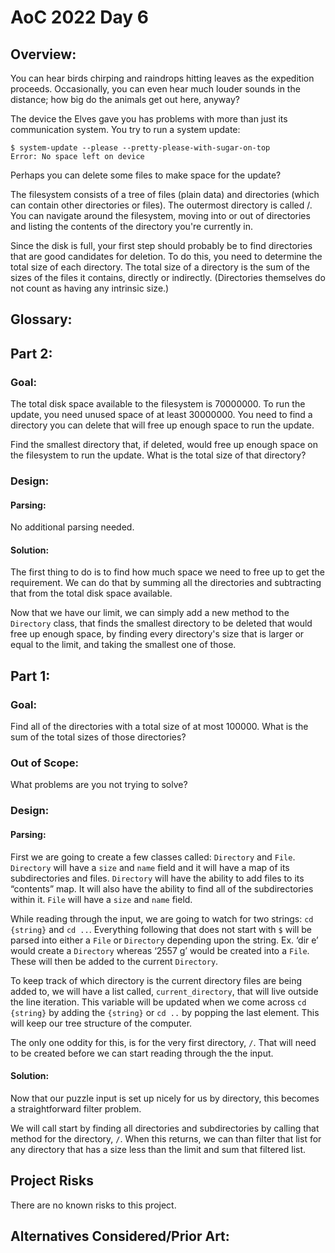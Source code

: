 # AoC 2022 Day 6
## Overview:
You can hear birds chirping and raindrops hitting leaves as the expedition proceeds. Occasionally, you can even hear 
much louder sounds in the distance; how big do the animals get out here, anyway?

The device the Elves gave you has problems with more than just its communication system. You try to run a system update:

```
$ system-update --please --pretty-please-with-sugar-on-top
Error: No space left on device
```

Perhaps you can delete some files to make space for the update?

The filesystem consists of a tree of files (plain data) and directories (which can contain other directories or files). 
The outermost directory is called /. You can navigate around the filesystem, moving into or out of directories and 
listing the contents of the directory you're currently in.

Since the disk is full, your first step should probably be to find directories that are good candidates for deletion. 
To do this, you need to determine the total size of each directory. The total size of a directory is the sum of the 
sizes of the files it contains, directly or indirectly. (Directories themselves do not count as having any intrinsic size.)

## Glossary:

## Part 2:
### Goal:
The total disk space available to the filesystem is 70000000. To run the update, you need unused space of at least 30000000. 
You need to find a directory you can delete that will free up enough space to run the update.

Find the smallest directory that, if deleted, would free up enough space on the filesystem to run the update. 
What is the total size of that directory?

### Design:
#### Parsing:
No additional parsing needed.

#### Solution:
The first thing to do is to find how much space we need to free up to get the requirement. We can do that by summing all
the directories and subtracting that from the total disk space available.

Now that we have our limit, we can simply add a new method to the `Directory` class, that finds the smallest directory to
be deleted that would free up enough space, by finding every directory's size that is larger or equal to the limit, and 
taking the smallest one of those.

## Part 1:
### Goal:
Find all of the directories with a total size of at most 100000. What is the sum of the total sizes of those directories?

### Out of Scope:
What problems are you not trying to solve?

### Design:

#### Parsing:
First we are going to create a few classes called: `Directory` and `File`. `Directory` will have a `size` and `name` 
field and it will have a map of its subdirectories and files. `Directory` will have the ability to add files to its 
“contents” map. It will also have the ability to find all of the subdirectories within it. `File` will have a `size` 
and `name` field. 

While reading through the input, we are going to watch for two strings:  `cd {string}` and `cd ..`. Everything following
that does not start with `$` will be parsed into either a `File` or `Directory` depending upon the string. Ex. ‘dir e’ 
would create a `Directory` whereas ‘2557 g’ would be created into a `File`. These will then be added to the current `Directory`.

To keep track of which directory is the current directory files are being added to, we will have a list called, 
`current_directory`, that will live outside the line iteration. This variable will be updated when we come across 
`cd {string}` by adding the `{string}` or `cd ..` by popping the last element. This will keep our tree structure of 
the computer.

The only one oddity for this, is for the very first directory, `/`. That will need to be created before we can start 
reading through the the input.

#### Solution:
Now that our puzzle input is set up nicely for us by directory, this becomes a straightforward filter problem.

We will call start by finding all directories and subdirectories by calling that method for the directory, `/`. When 
this returns, we can than filter that list for any directory that has a size less than the limit and sum that filtered list.

## Project Risks
There are no known risks to this project. 

## Alternatives Considered/Prior Art:






